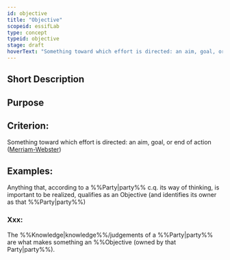 ```yaml
---
id: objective
title: "Objective"
scopeid: essifLab
type: concept
typeid: objective
stage: draft
hoverText: "Something toward which effort is directed: an aim, goal, or end of action"
---
```


## Short Description

## Purpose

## Criterion:
Something toward which effort is directed: an aim, goal, or end of action ([Merriam-Webster](https://www.merriam-webster.com/dictionary/objective))

## Examples:
Anything that, according to a %%Party|party%% c.q. its way of thinking, is important to be realized, qualifies as an Objective (and identifies its owner as that %%Party|party%%)

### Xxx:
The %%Knowledge|knowledge%%/judgements of a %%Party|party%% are what makes something an %%Objective (owned by that Party|party%%).

